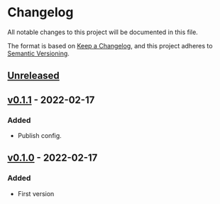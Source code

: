 # Changelog

All notable changes to this project will be documented in this file.

The format is based on [Keep a Changelog](https://keepachangelog.com/en/1.0.0/),
and this project adheres to [Semantic Versioning](https://semver.org/spec/v2.0.0.html).


## [Unreleased]

## [v0.1.1] - 2022-02-17

### Added

- Publish config.


## [v0.1.0] - 2022-02-17

### Added

- First version

[Unreleased]: https://github.com/Foo-x/react-tea/compare/v0.1.1...HEAD
[v0.1.1]: https://github.com/Foo-x/react-tea/releases/tag/v0.1.1
[v0.1.0]: https://github.com/Foo-x/react-tea/releases/tag/v0.1.0
